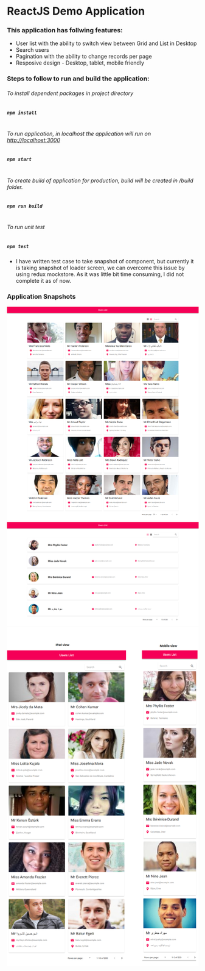 # ReactJS Demo Application
### This application has follwing features:
- User list with the ability to switch view between Grid and List in Desktop
- Search users
- Pagination with the ability to change records per page
- Resposive design - Desktop, tablet, mobile friendly

### Steps to follow to run and build the application:

###### To install dependent packages in project directory
##### `npm install`
#
###### To run application, in localhost the application will run on [http://localhost:3000](http://localhost:3000)
##### `npm start`
#
###### To create build of application for production, build will be created in /build folder.

##### `npm run build`
#
###### To run unit test

##### `npm test`
- I have written test case to take snapshot of component, but currently it is taking snapshot of loader screen, we can overcome this issue by using redux mockstore. As it was little bit time consuming, I did not complete it as of now.

### Application Snapshots
![Desktop Grid](screenshots/desktop-grid.png)
![Desktop List](screenshots/desktop-list.png)
![Mobile/Tablet](screenshots/mobile-tablet.png)